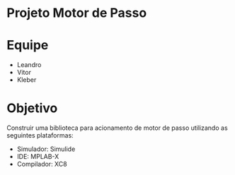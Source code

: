 # Projeto Motor de Passo

# Equipe
* Leandro
* Vitor
* Kleber


# Objetivo
Construir uma biblioteca para acionamento de motor de passo utilizando as seguintes plataformas:
* Simulador: Simulide
* IDE: MPLAB-X
* Compilador: XC8

